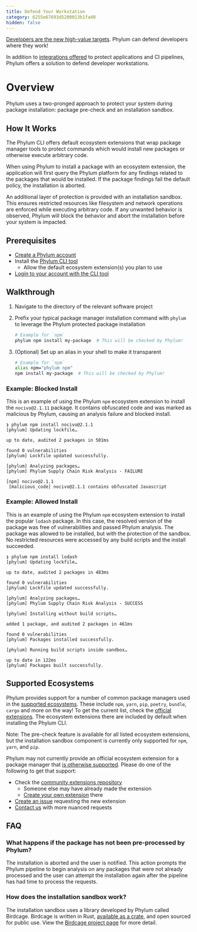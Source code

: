 ```yaml
---
title: Defend Your Workstation
category: 6255e67693d5200013b1fa40
hidden: false
---
```


[Developers are the new high-value targets](https://blog.phylum.io/developers-are-the-new-high-value-targets/). Phylum can defend developers where they work!

In addition to [integrations offered](https://docs.phylum.io/docs/integrations_overview) to protect applications and CI pipelines, Phylum offers a solution to defend developer workstations.

# Overview

Phylum uses a two-pronged approach to protect your system during package installation: package pre-check and an installation sandbox.

## How It Works

The Phylum CLI offers default ecosystem extensions that wrap package manager tools to protect commands which would install new packages or otherwise execute arbitrary code.

When using Phylum to install a package with an ecosystem extension, the application will first query the Phylum platform for any findings related to the packages that would be installed. If the package findings fail the default policy, the installation is aborted.

An additional layer of protection is provided with an installation sandbox. This ensures restricted resources like filesystem and network operations are enforced while executing arbitrary code. If any unwanted behavior is observed, Phylum will block the behavior and abort the installation before your system is impacted.

## Prerequisites

* [Create a Phylum account](https://app.phylum.io/)
* Install the [Phylum CLI tool](https://docs.phylum.io/docs/quickstart)
  * Allow the default ecosystem extension(s) you plan to use
* [Login to your account with the CLI tool](https://docs.phylum.io/docs/phylum_auth_login)

## Walkthrough

1. Navigate to the directory of the relevant software project
2. Prefix your typical package manager installation command with `phylum` to leverage the Phylum protected package installation

   ```sh
   # Example for `npm`
   phylum npm install my-package  # This will be checked by Phylum!
   ```

3. (Optional) Set up an alias in your shell to make it transparent

   ```sh
   # Example for `npm`
   alias npm="phylum npm"
   npm install my-package  # This will be checked by Phylum!
   ```

### Example: Blocked Install

This is an example of using the Phylum `npm` ecosystem extension to install the `nocivo@2.1.11` package. It contains obfuscated code and was marked as malicious by Phylum, causing an analysis failure and blocked install.

```shellsession
❯ phylum npm install nocivo@2.1.1
[phylum] Updating lockfile…

up to date, audited 2 packages in 501ms

found 0 vulnerabilities
[phylum] Lockfile updated successfully.

[phylum] Analyzing packages…
[phylum] Phylum Supply Chain Risk Analysis - FAILURE

[npm] nocivo@2.1.1
 [malicious_code] nocivo@2.1.1 contains obfuscated Javascript
```

### Example: Allowed Install

This is an example of using the Phylum `npm` ecosystem extension to install the popular `lodash` package. In this case, the resolved version of the package was free of vulnerabilities and passed Phylum analysis. The package was allowed to be installed, but with the protection of the sandbox. No restricted resources were accessed by any build scripts and the install succeeded.

```shellsession
❯ phylum npm install lodash
[phylum] Updating lockfile…

up to date, audited 2 packages in 483ms

found 0 vulnerabilities
[phylum] Lockfile updated successfully.

[phylum] Analyzing packages…
[phylum] Phylum Supply Chain Risk Analysis - SUCCESS

[phylum] Installing without build scripts…

added 1 package, and audited 2 packages in 461ms

found 0 vulnerabilities
[phylum] Packages installed successfully.

[phylum] Running build scripts inside sandbox…

up to date in 122ms
[phylum] Packages built successfully.
```

## Supported Ecosystems

Phylum provides support for a number of common package managers used in the [supported ecosystems](https://docs.phylum.io/docs/analyzing-dependencies). These include `npm`, `yarn`, `pip`, `poetry`, `bundle`, `cargo` and more on the way! To get the current list, check the [official extensions](https://github.com/phylum-dev/cli/tree/main/extensions). The ecosystem extensions there are included by default when installing the Phylum CLI.

Note: The pre-check feature is available for all listed ecosystem extensions, but the installation sandbox component is currently only supported for `npm`, `yarn`, and `pip`.

Phylum may not currently provide an official ecosystem extension for a package manager that [is otherwise supported](https://docs.phylum.io/docs/analyzing-dependencies). Please do one of the following to get that support:

* Check the [community extensions repository](https://github.com/phylum-dev/community-extensions)
  * Someone else may have already made the extension
  * [Create your own extension](https://docs.phylum.io/docs/extension_quickstart) there
* [Create an issue](https://github.com/phylum-dev/cli/issues/new/choose) requesting the new extension
* [Contact us](https://docs.phylum.io/docs/contact_us) with more nuanced requests

## FAQ

### What happens if the package has not been pre-processed by Phylum?

The installation is aborted and the user is notified. This action prompts the Phylum pipeline to begin analysis on any packages that were not already processed and the user can attempt the installation again after the pipeline has had time to process the requests.

### How does the installation sandbox work?

The installation sandbox uses a library developed by Phylum called Birdcage. Birdcage is written in Rust, [available as a crate](https://crates.io/crates/birdcage), and open sourced for public use. View the [Birdcage project page](https://github.com/phylum-dev/birdcage) for more detail.
